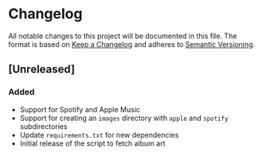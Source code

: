 # Changelog

All notable changes to this project will be documented in this file. The format is based on [Keep a Changelog](https://keepachangelog.com/en/1.0.0/) and adheres to [Semantic Versioning](https://semver.org/spec/v2.0.0.html).

## [Unreleased]

### Added

- Support for Spotify and Apple Music
- Support for creating an `images` directory with `apple` and `spotify` subdirectories
- Update `requirements.txt` for new dependencies
- Initial release of the script to fetch album art
